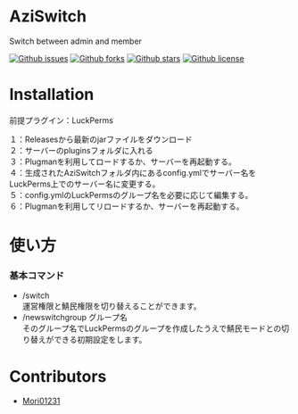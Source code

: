 # AziSwitch

Switch between admin and member

[![Github issues](https://img.shields.io/github/issues/AzisabaNetwork/AziSwitch)](https://github.com/AzisabaNetwork/AziSwitch/issues)
[![Github forks](https://img.shields.io/github/forks/AzisabaNetwork/AziSwitch)](https://github.com/AzisabaNetwork/AziSwitch/network/members)
[![Github stars](https://img.shields.io/github/stars/AzisabaNetwork/AziSwitch)](https://github.com/AzisabaNetwork/AziSwitch/stargazers)
[![Github license](https://img.shields.io/github/license/AzisabaNetwork/AziSwitch)](https://github.com/AzisabaNetwork/AziSwitch)

# Installation
前提プラグイン：LuckPerms

１：Releasesから最新のjarファイルをダウンロード\
２：サーバーのpluginsフォルダに入れる\
３：Plugmanを利用してロードするか、サーバーを再起動する。\
４：生成されたAziSwitchフォルダ内にあるconfig.ymlでサーバー名をLuckPerms上でのサーバー名に変更する。\
５：config.ymlのLuckPermsのグループ名を必要に応じて編集する。\
６：Plugmanを利用してリロードするか、サーバーを再起動する。

# 使い方

### 基本コマンド
- /switch\
運営権限と鯖民権限を切り替えることができます。
- /newswitchgroup グループ名\
そのグループ名でLuckPermsのグループを作成したうえで鯖民モードとの切り替えができる初期設定をします。

# Contributors
- [Mori01231](https://github.com/Mori01231)
